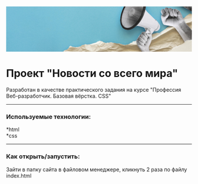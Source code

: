 ![head image](./images/news-head2.jpg)
# Проект "Новости со всего мира"


Разработан в качестве практического задания на курсе "Профессия Веб-разработчик. Базовая вёрстка. CSS"

---
### Используемые технологии:

*html</br>
*css

---
### Как открыть/запустить:

Зайти в папку сайта в файловом менеджере, кликнуть 2 раза по файлу index.html